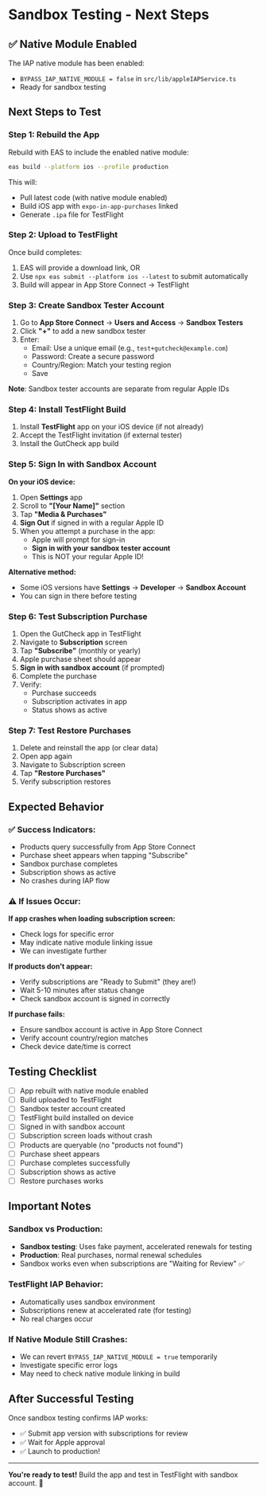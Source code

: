 # Sandbox Testing - Next Steps

## ✅ Native Module Enabled

The IAP native module has been enabled:
- `BYPASS_IAP_NATIVE_MODULE = false` in `src/lib/appleIAPService.ts`
- Ready for sandbox testing

## Next Steps to Test

### Step 1: Rebuild the App

Rebuild with EAS to include the enabled native module:

```bash
eas build --platform ios --profile production
```

This will:
- Pull latest code (with native module enabled)
- Build iOS app with `expo-in-app-purchases` linked
- Generate `.ipa` file for TestFlight

### Step 2: Upload to TestFlight

Once build completes:
1. EAS will provide a download link, OR
2. Use `npx eas submit --platform ios --latest` to submit automatically
3. Build will appear in App Store Connect → TestFlight

### Step 3: Create Sandbox Tester Account

1. Go to **App Store Connect** → **Users and Access** → **Sandbox Testers**
2. Click **"+"** to add a new sandbox tester
3. Enter:
   - Email: Use a unique email (e.g., `test+gutcheck@example.com`)
   - Password: Create a secure password
   - Country/Region: Match your testing region
   - Save

**Note**: Sandbox tester accounts are separate from regular Apple IDs

### Step 4: Install TestFlight Build

1. Install **TestFlight** app on your iOS device (if not already)
2. Accept the TestFlight invitation (if external tester)
3. Install the GutCheck app build

### Step 5: Sign In with Sandbox Account

**On your iOS device:**

1. Open **Settings** app
2. Scroll to **"[Your Name]"** section
3. Tap **"Media & Purchases"**
4. **Sign Out** if signed in with a regular Apple ID
5. When you attempt a purchase in the app:
   - Apple will prompt for sign-in
   - **Sign in with your sandbox tester account**
   - This is NOT your regular Apple ID!

**Alternative method:**
- Some iOS versions have **Settings** → **Developer** → **Sandbox Account**
- You can sign in there before testing

### Step 6: Test Subscription Purchase

1. Open the GutCheck app in TestFlight
2. Navigate to **Subscription** screen
3. Tap **"Subscribe"** (monthly or yearly)
4. Apple purchase sheet should appear
5. **Sign in with sandbox account** (if prompted)
6. Complete the purchase
7. Verify:
   - Purchase succeeds
   - Subscription activates in app
   - Status shows as active

### Step 7: Test Restore Purchases

1. Delete and reinstall the app (or clear data)
2. Open app again
3. Navigate to Subscription screen
4. Tap **"Restore Purchases"**
5. Verify subscription restores

## Expected Behavior

### ✅ Success Indicators:
- Products query successfully from App Store Connect
- Purchase sheet appears when tapping "Subscribe"
- Sandbox purchase completes
- Subscription shows as active
- No crashes during IAP flow

### ⚠️ If Issues Occur:

**If app crashes when loading subscription screen:**
- Check logs for specific error
- May indicate native module linking issue
- We can investigate further

**If products don't appear:**
- Verify subscriptions are "Ready to Submit" (they are!)
- Wait 5-10 minutes after status change
- Check sandbox account is signed in correctly

**If purchase fails:**
- Ensure sandbox account is active in App Store Connect
- Verify account country/region matches
- Check device date/time is correct

## Testing Checklist

- [ ] App rebuilt with native module enabled
- [ ] Build uploaded to TestFlight
- [ ] Sandbox tester account created
- [ ] TestFlight build installed on device
- [ ] Signed in with sandbox account
- [ ] Subscription screen loads without crash
- [ ] Products are queryable (no "products not found")
- [ ] Purchase sheet appears
- [ ] Purchase completes successfully
- [ ] Subscription shows as active
- [ ] Restore purchases works

## Important Notes

### Sandbox vs Production:
- **Sandbox testing**: Uses fake payment, accelerated renewals for testing
- **Production**: Real purchases, normal renewal schedules
- Sandbox works even when subscriptions are "Waiting for Review" ✅

### TestFlight IAP Behavior:
- Automatically uses sandbox environment
- Subscriptions renew at accelerated rate (for testing)
- No real charges occur

### If Native Module Still Crashes:
- We can revert `BYPASS_IAP_NATIVE_MODULE = true` temporarily
- Investigate specific error logs
- May need to check native module linking in build

## After Successful Testing

Once sandbox testing confirms IAP works:
- ✅ Submit app version with subscriptions for review
- ✅ Wait for Apple approval
- ✅ Launch to production!

---

**You're ready to test!** Build the app and test in TestFlight with sandbox account. 🚀

